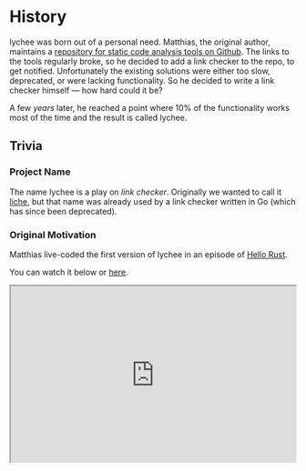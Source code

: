# History

lychee was born out of a personal need. Matthias, the original author, maintains
a [repository for static code analysis tools on
Github](https://github.com/analysis-tools-dev/static-analysis). The links to the
tools regularly broke, so he decided to add a link checker to the repo, to get
notified. Unfortunately the existing solutions were either too slow, deprecated,
or were lacking functionality. So he decided to write a link checker himself
&mdash; how hard could it be?

A few _years_ later, he reached a point where 10% of the functionality works
most of the time and the result is called lychee.

## Trivia


### Project Name

The name lychee is a play on *link checker*. Originally we wanted to call it
[liche](https://github.com/raviqqe/liche), but that name was already used by a
link checker written in Go (which has since been deprecated).

### Original Motivation

Matthias live-coded the first version of lychee in an episode of [Hello Rust][hello-rust].

You can watch it below or [here](https://hello-rust.show/10/).

<div style=" position: relative; padding-bottom: 56.25%; padding-top: 30px; height: 0; overflow: hidden; margin-bottom: 40px;">
<iframe
style="position: absolute; top: 0; left: 0; width: 100%; height: 100%;"
src="https://www.youtube.com/embed/DArJCR0HDL8"
webkitallowfullscreen mozallowfullscreen allowfullscreen>
</iframe>
</div>

[hello-rust]: https://hello-rust.show/

